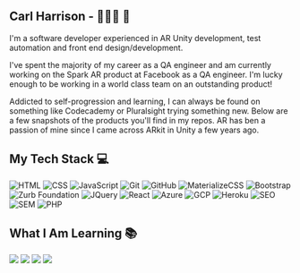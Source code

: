 ## Carl Harrison - 👨🏻‍💻 👋


I'm a software developer experienced in AR Unity development, test automation and front end design/development.

I've spent the majority of my career as a QA engineer and am currently working on the Spark AR product at Facebook as a QA engineer. I'm lucky enough to be working in a world class team on an outstanding product!

Addicted to self-progression and learning, I can always be found on something like Codecademy or Pluralsight trying something new. Below are a few snapshots of the products you'll find in my repos. AR has ben a passion of mine since I came across ARkit in Unity a few years ago.



## My Tech Stack :computer:
<img src="https://img.shields.io/badge/-HTML-red?style=for-the-badge" alt="HTML"> <img src="https://img.shields.io/badge/-CSS-purple?style=for-the-badge" alt="CSS"> <img src="https://img.shields.io/badge/-JavaScript-yellow?style=for-the-badge" alt="JavaScript"> <img src="https://img.shields.io/badge/-Git-blue?style=for-the-badge" alt="Git"> <img src="https://img.shields.io/badge/-GitHub-green?style=for-the-badge" alt="GitHub"> <img src="https://img.shields.io/badge/-MaterializeCSS-pink?style=for-the-badge" alt="MaterializeCSS"> <img src="https://img.shields.io/badge/-Bootstrap-red?style=for-the-badge" alt="Bootstrap"> <img src="https://img.shields.io/badge/-Zurb_Foundation-purple?style=for-the-badge" alt="Zurb Foundation"> <img src="https://img.shields.io/badge/-JQuery-yellow?style=for-the-badge" alt="JQuery"> <img src="https://img.shields.io/badge/-React-blue?style=for-the-badge" alt="React"> <img src="https://img.shields.io/badge/-Azure-green?style=for-the-badge" alt="Azure"> <img src="https://img.shields.io/badge/-GCP-pink?style=for-the-badge" alt="GCP"> <img src="https://img.shields.io/badge/-Heroku-red?style=for-the-badge" alt="Heroku"> <img src="https://img.shields.io/badge/-SEO-purple?style=for-the-badge" alt="SEO"> <img src="https://img.shields.io/badge/-SEM-yellow?style=for-the-badge" alt="SEM"> <img src="https://img.shields.io/badge/-PHP-blue?style=for-the-badge" alt="PHP">


## What I Am Learning :books:
<img src="https://img.shields.io/badge/-Flutter-red?style=for-the-badge"> <img src="https://img.shields.io/badge/-Django-purple?style=for-the-badge"> <img src="https://img.shields.io/badge/-Docker-yellow?style=for-the-badge"> <img src="https://img.shields.io/badge/-AWS-blue?style=for-the-badge">





